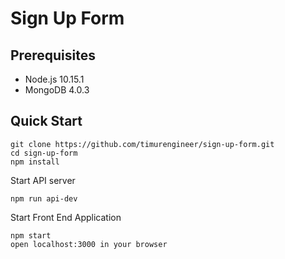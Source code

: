 # Sign Up Form

## Prerequisites

- Node.js 10.15.1
- MongoDB 4.0.3

## Quick Start
```
git clone https://github.com/timurengineer/sign-up-form.git
cd sign-up-form
npm install
```
Start API server
```
npm run api-dev
```
Start Front End Application
```
npm start
open localhost:3000 in your browser
```
